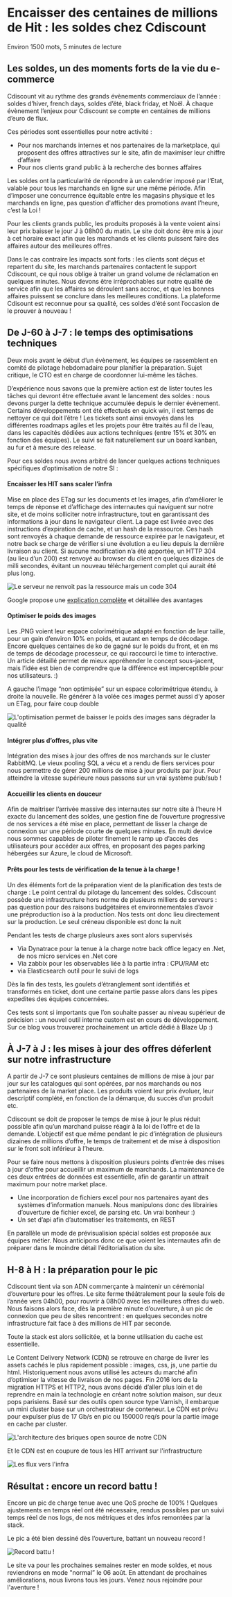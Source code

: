 
# Encaisser des centaines de millions de Hit : les soldes chez Cdiscount
Environ 1500 mots, 5 minutes de lecture  

## Les soldes, un des moments forts de la vie du e-commerce
Cdiscount vit au rythme des grands évènements commerciaux de l’année : soldes d’hiver, french days, soldes d’été, black friday, et Noël. À chaque évènement l’enjeux pour Cdiscount se compte en centaines de millions d’euro de flux. 

Ces périodes sont essentielles pour notre activité : 
- Pour nos marchands internes et nos partenaires de la marketplace, qui proposent des offres attractives sur le site, afin de maximiser leur chiffre d’affaire 
- Pour nos clients grand public à la recherche des bonnes affaires 

Les soldes ont la particularité de répondre à un calendrier imposé par l’Etat, valable pour tous les marchands en ligne sur une même période. Afin d’imposer une concurrence équitable entre les magasins physique et les marchands en ligne, pas question d'afficher des promotions avant l’heure, c’est la Loi !  

Pour les clients grands public, les produits proposés à la vente voient ainsi leur prix baisser le jour J à 08h00 du matin. Le site doit donc être mis à jour à cet horaire exact afin que les marchands et les clients puissent faire des affaires autour des meilleures offres. 

Dans le cas contraire les impacts sont forts : les clients sont déçus et repartent du site, les marchands partenaires contactent le support Cdiscount, ce qui nous oblige à traiter un grand volume de réclamation en quelques minutes. Nous devons être irréprochables sur notre qualité de service afin que les affaires se déroulent sans accroc, et que les bonnes affaires puissent se conclure dans les meilleures conditions. La plateforme Cdisount est reconnue pour sa qualité, ces soldes d’été sont l’occasion de le prouver à nouveau ! 

## De J-60 à J-7 : le temps des optimisations techniques
Deux mois avant le début d’un évènement, les équipes se rassemblent en comité de pilotage hebdomadaire pour planifier la préparation. Sujet critique, le CTO est en charge de coordonner lui-même les tâches. 

D’expérience nous savons que la première action est de lister toutes les tâches qui devront être effectuée avant le lancement des soldes : nous devons purger la dette technique accumulée depuis le dernier évènement. Certains développements ont été effectués en quick win, il est temps de nettoyer ce qui doit l’être ! Les tickets sont ainsi envoyés dans les différentes roadmaps agiles et les projets pour être traités au fil de l’eau, dans les capacités dédiées aux actions techniques (entre 15% et 30% en fonction des équipes). Le suivi se fait naturellement sur un board kanban, au fur et à mesure des release.    

Pour ces soldes nous avons arbitré de lancer quelques actions techniques spécifiques d’optimisation de notre SI :

#### Encaisser les HIT sans scaler l’infra 
Mise en place des ETag sur les documents et les images, afin d’améliorer le temps de réponse et d’affichage des internautes qui naviguent sur notre site, et de moins solliciter notre infrastructure, tout en garantissant des informations à jour dans le navigateur client. La page est livrée avec des instructions d’expiration de cache, et un hash de la ressource. Ces hash sont renvoyés à chaque demande de ressource expirée par le navigateur, et notre back se charge de vérifier si une évolution a eu lieu depuis la dernière livraison au client. Si aucune modification n’a été apportée, un HTTP 304 (au lieu d’un 200) est renvoyé au browser du client en quelques dizaines de milli secondes, évitant un nouveau téléchargement complet qui aurait été plus long.
 
![](https://raw.githubusercontent.com/Cdiscount/IT-Blog/master/images/Architecture/preparation_soldes/304.PNG "Le serveur ne renvoit pas la ressource mais un code 304")

Google propose une [explication complète](https://developers.google.com/web/fundamentals/performance/optimizing-content-efficiency/http-caching?hl=fr) et détaillée des avantages 

#### Optimiser le poids des images 
Les .PNG voient leur espace colorimétrique adapté en fonction de leur taille, pour un gain d’environ 10% en poids, et autant en temps de décodage. Encore quelques centaines de ko de gagné sur le poids du front, et en ms de temps de décodage processeur, ce qui raccourci le time to interactive. Un article détaillé permet de mieux appréhender le concept sous-jacent, mais l’idée est bien de comprendre que la différence est imperceptible pour nos utilisateurs. :)

A gauche l’image “non optimisée” sur un espace colorimétrique étendu, à droite la nouvelle. Re générer à la volée ces images permet aussi d’y aposer un ETag, pour faire coup double 

![](https://raw.githubusercontent.com/Cdiscount/IT-Blog/master/images/Architecture/preparation_soldes/optim_images.PNG "L'optimisation permet de baisser le poids des images sans dégrader la qualité")

#### Intégrer plus d’offres, plus vite 
Intégration des mises à jour des offres de nos marchands sur le cluster RabbitMQ. Le vieux pooling SQL a vécu et a rendu de fiers services pour nous permettre de gérer 200 millions de mise à jour produits par jour. Pour atteindre la vitesse supérieure nous passons sur un vrai système pub/sub ! 

#### Accueillir les clients en douceur 
Afin de maitriser l’arrivée massive des internautes sur notre site à l’heure H exacte du lancement des soldes, une gestion fine de l’ouverture progressive de nos services a été mise en place, permettant de lisser la charge de connexion sur une période courte de quelques minutes. En multi device nous sommes capables de piloter finement le ramp up d’accès des utilisateurs pour accéder aux offres, en proposant des pages parking hébergées sur Azure, le cloud de Microsoft.  

#### Prêts pour les tests de vérification de la tenue à la charge ! 
Un des éléments fort de la préparation vient de la planification des tests de charge : Le point central du pilotage du lancement des soldes. Cdiscount possède une infrastructure hors norme de plusieurs milliers de serveurs : pas question pour des raisons budgétaires et environnementales d’avoir une préproduction iso à la production. Nos tests ont donc lieu directement sur la production. Le seul créneau disponible est donc la nuit 

Pendant les tests de charge plusieurs axes sont alors supervisés 

- Via Dynatrace pour la tenue à la charge notre back office legacy en .Net, de nos micro services en .Net core 
- Via zabbix pour les observables liée à la partie infra : CPU/RAM etc 
- via Elasticsearch outil  pour le suivi de logs 

Dès la fin des tests, les goulets d’étranglement sont identifiés et transformés en ticket, dont une certaine partie passe alors dans les pipes expedites des équipes concernées. 

Ces tests sont si importants que l’on souhaite passer au niveau supérieur de précision : un nouvel outil interne custom est en cours de développement. Sur ce blog vous trouverez prochainement un article dédié à Blaze Up :) 

## À J-7 à J : les  mises à jour des offres déferlent sur notre infrastructure
 A partir de J-7 ce sont plusieurs centaines de millions de mise à jour par jour sur les catalogues qui sont opérées, par nos marchands ou nos partenaires de la market place. Les produits voient leur prix évoluer, leur descriptif complété, en fonction de la démarque, du succès d’un produit etc. 

Cdiscount se doit de proposer le temps de mise à jour le plus réduit possible afin qu’un marchand puisse réagir à la loi de l’offre et de la demande. L’objectif est que même pendant le pic d’intégration de plusieurs dizaines de millions d’offre, le temps de traitement et de mise à disposition sur le front soit inférieur à l’heure. 

Pour se faire nous mettons à disposition plusieurs points d’entrée des mises à jour d’offre pour accueillir un maximum de marchands. La maintenance de ces deux entrées de données est essentielle, afin de garantir un attrait maximum pour notre market place. 

- Une incorporation de fichiers excel pour nos partenaires ayant des systèmes d’information manuels. Nous manipulons donc des librairies d’ouverture de fichier excel, de parsing etc. Un vrai bonheur :) 
- Un set d’api afin d’automatiser les traitements, en REST 

En parallèle un mode de prévisualision spécial soldes est proposée aux équipes métier. Nous anticipons donc ce que voient les internautes afin de préparer dans le moindre détail l’éditorialisation du site. 

## H-8 à H : la préparation pour le pic 

Cdiscount tient via son ADN commerçante à maintenir un cérémonial d’ouverture pour les offres. Le site ferme théâtralement pour la seule fois de l’année vers 04h00, pour rouvrir à 08h00 avec les meilleures offres du web. Nous faisons alors face, dès la première minute d’ouverture, à un pic de connexion que peu de sites rencontrent : en quelques secondes notre infrastructure fait face à des millions de HIT par seconde.  

Toute la stack est alors sollicitée, et la bonne utilisation du cache est essentielle. 

Le Content Delivery Network (CDN) se retrouve en charge de livrer les assets cachés le plus rapidement possible : images, css, js, une partie du html. Historiquement nous avons utilisé les acteurs du marché afin d’optimiser la vitesse de livraison de nos pages. Fin 2016 lors de la migration HTTPS et HTTP2, nous avons décidé d’aller plus loin et de reprendre en main la technologie en créant notre solution maison, sur deux pops parisiens. Basé sur des outils open source type Varnish, il embarque un mini cluster base sur un orchestrateur de conteneur. Le CDN est prévu pour expulser plus de 17 Gb/s en pic ou 150000 req/s pour la partie image en cache par cluster.

 
![](https://raw.githubusercontent.com/Cdiscount/IT-Blog/master/images/Architecture/preparation_soldes/archi_cdn.PNG "L'architecture des briques open source de notre CDN")

Et le CDN est en coupure de tous les HIT arrivant sur l'infrastructure

![](https://raw.githubusercontent.com/Cdiscount/IT-Blog/master/images/Architecture/preparation_soldes/flux_cdn.PNG "Les flux vers l'infra")

## Résultat : encore un record  battu !

Encore un pic de charge tenue avec une QoS proche de 100% ! Quelques ajustements en temps réel ont été nécessaire, rendus possibles par un suivi temps réel de nos logs, de nos métriques et des infos remontées par la stack. 

Le pic a été bien dessiné dès l’ouverture, battant un nouveau record ! 

![](https://raw.githubusercontent.com/Cdiscount/IT-Blog/master/images/Architecture/preparation_soldes/record_visites.PNG "Record battu !")

Le site va pour les prochaines semaines rester en mode soldes, et nous reviendrons en mode "normal” le 06 août. En attendant de prochaines améliorations, nous livrons tous les jours. Venez nous rejoindre pour l'aventure !